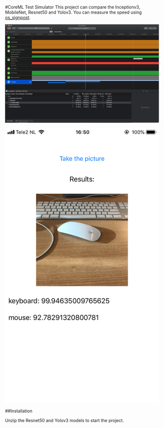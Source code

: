 #CoreML Test Simulator
This project can compare the Inceptionv3, MobileNet, Resnet50 and Yolov3. You can measure the speed using [os_signpost](https://developer.apple.com/documentation/os/3019241-os_signpost).

![](readme/screenshot.png "Screenshot 1")

![](readme/screenshot2.JPG "Screenshot 2")

##Installation

Unzip the Resnet50 and Yolov3 models to start the project.
